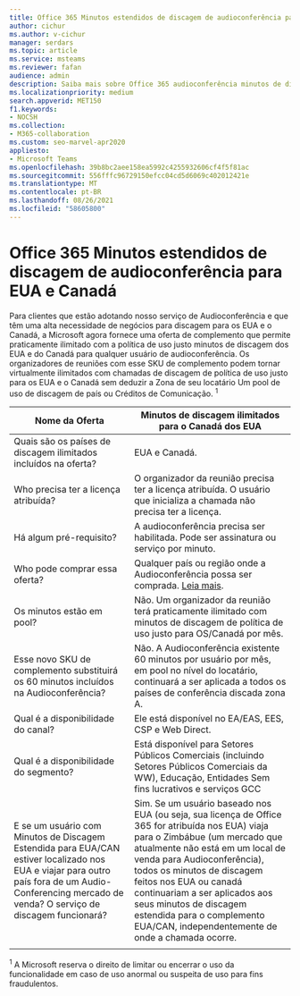 ```yaml
---
title: Office 365 Minutos estendidos de discagem de audioconferência para EUA e Canadá
author: cichur
ms.author: v-cichur
manager: serdars
ms.topic: article
ms.service: msteams
ms.reviewer: fafan
audience: admin
description: Saiba mais sobre Office 365 audioconferência minutos de discagem estendida para OS E.C. e Canadá.
ms.localizationpriority: medium
search.appverid: MET150
f1.keywords:
- NOCSH
ms.collection:
- M365-collaboration
ms.custom: seo-marvel-apr2020
appliesto:
- Microsoft Teams
ms.openlocfilehash: 39b8bc2aee158ea5992c4255932606cf4f5f81ac
ms.sourcegitcommit: 556fffc96729150efcc04cd5d6069c402012421e
ms.translationtype: MT
ms.contentlocale: pt-BR
ms.lasthandoff: 08/26/2021
ms.locfileid: "58605800"
---
```

# <a name="office-365-audio-conferencing-extended-dial-out-minutes-to-us-and-canada"></a>Office 365 Minutos estendidos de discagem de audioconferência para EUA e Canadá

Para clientes que estão adotando nosso serviço de Audioconferência e que têm uma alta necessidade de negócios para discagem para os EUA e o Canadá, a Microsoft agora fornece uma oferta de complemento que permite praticamente ilimitado com a política de uso justo minutos de discagem dos EUA e do Canadá para qualquer usuário de audioconferência. Os organizadores de reuniões com esse SKU de complemento podem tornar virtualmente ilimitados com chamadas de discagem de política de uso justo para os EUA e o Canadá sem deduzir a Zona de seu locatário Um pool de uso de discagem de país ou Créditos de Comunicação. <sup>1</sup>

|Nome da Oferta | Minutos de discagem ilimitados para o Canadá dos EUA |
|-----|------|
| Quais são os países de discagem ilimitados incluídos na oferta?| EUA e Canadá.|
| Who precisa ter a licença atribuída? | O organizador da reunião precisa ter a licença atribuída. O usuário que inicializa a chamada não precisa ter a licença. |
| Há algum pré-requisito? | A audioconferência precisa ser habilitada. Pode ser assinatura ou serviço por minuto.|
| Who pode comprar essa oferta? | Qualquer país ou região onde a Audioconferência possa ser comprada. [Leia mais](country-and-region-availability-for-audio-conferencing-and-calling-plans/country-and-region-availability-for-audio-conferencing-and-calling-plans.md).|
| Os minutos estão em pool?  |Não. Um organizador da reunião terá praticamente ilimitado com minutos de discagem de política de uso justo para OS/Canadá por mês. |
| Esse novo SKU de complemento substituirá os 60 minutos incluídos na Audioconferência? | Não. A Audioconferência existente 60 minutos por usuário por mês, em pool no nível do locatário, continuará a ser aplicada a todos os países de conferência discada zona A.|
| Qual é a disponibilidade do canal?  | Ele está disponível no EA/EAS, EES, CSP e Web Direct.  |
| Qual é a disponibilidade do segmento? | Está disponível para Setores Públicos Comerciais (incluindo Setores Públicos Comerciais da WW), Educação, Entidades Sem fins lucrativos e serviços GCC |
| E se um usuário com Minutos de Discagem Estendida para EUA/CAN estiver localizado nos EUA e viajar para outro país fora de um Audio-Conferencing mercado de venda? O serviço de discagem funcionará? | Sim. Se um usuário baseado nos EUA (ou seja, sua licença de Office 365 for atribuída nos EUA) viaja para o Zimbábue (um mercado que atualmente não está em um local de venda para Audioconferência), todos os minutos de discagem feitos nos EUA ou canadá continuariam a ser aplicados aos seus minutos de discagem estendida para o complemento EUA/CAN, independentemente de onde a chamada ocorre. |
|||

<sup>1</sup> A Microsoft reserva o direito de limitar ou encerrar o uso da funcionalidade em caso de uso anormal ou suspeita de uso para fins fraudulentos.
